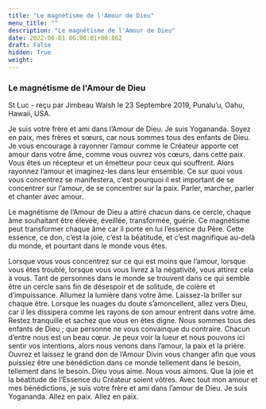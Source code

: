 ```yaml
---
title: "Le magnétisme de l'Amour de Dieu"
menu_title: ""
description: "Le magnétisme de l'Amour de Dieu"
date: 2022-06-01 06:00:01+00:862
draft: False
hidden: True
weight:
---
```

### Le magnétisme de l'Amour de Dieu

St Luc - reçu par Jimbeau Walsh le 23 Septembre 2019, Punalu’u, Oahu, Hawaii, USA.

Je suis votre frère et ami dans l’Amour de Dieu. Je suis Yogananda. Soyez en paix, mes frères et sœurs, car nous sommes tous des enfants de Dieu. Je vous encourage à rayonner l’amour comme le Créateur apporte cet amour dans votre âme, comme vous ouvrez vos cœurs, dans cette paix. Vous êtes un récepteur et un émetteur pour ceux qui souffrent. Alors rayonnez l’amour et imaginez-les dans leur ensemble. Ce sur quoi vous vous concentrez se manifestera, c’est pourquoi il est important de se concentrer sur l’amour, de se concentrer sur la paix. Parler, marcher, parler et chanter avec amour.

Le magnétisme de l’Amour de Dieu a attiré chacun dans ce cercle, chaque âme souhaitant être élevée, éveillée, transformée, guérie. Ce magnétisme peut transformer chaque âme car il porte en lui l’essence du Père. Cette essence, ce don, c’est la joie, c’est la béatitude, et c’est magnifique au-delà du monde, et pourtant dans le monde vous êtes.

Lorsque vous vous concentrez sur ce qui est moins que l’amour, lorsque vous êtes troublé, lorsque vous vous livrez à la négativité, vous attirez cela à vous. Tant de personnes dans le monde se trouvent dans ce qui semble être un cercle sans fin de désespoir et de solitude, de colère et d’impuissance. Allumez la lumière dans votre âme. Laissez-la briller sur chaque être. Lorsque les nuages du doute s’amoncellent, allez vers Dieu, car il les dissipera comme les rayons de son amour entrent dans votre âme. Restez tranquille et sachez que vous en êtes digne. Nous sommes tous des enfants de Dieu ; que personne ne vous convainque du contraire. Chacun d’entre nous est un beau cœur. Je peux voir la lueur et nous pouvons ici sentir vos intentions, alors nous venons dans l’amour, la paix et la prière. Ouvrez et laissez le grand don de l’Amour Divin vous changer afin que vous puissiez être une bénédiction dans ce monde tellement dans le besoin, tellement dans le besoin. Dieu vous aime. Nous vous aimons. Que la joie et la béatitude de l’Essence du Créateur soient vôtres. Avec tout mon amour et mes bénédictions, je suis votre frère et ami dans l’amour de Dieu. Je suis Yogananda. Allez en paix. Allez en paix.
